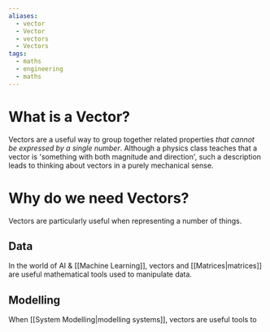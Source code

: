 ```yaml
---
aliases:
  - vector
  - Vector
  - vectors
  - Vectors
tags:
  - maths
  - engineering
  - maths
---
```

# What is a Vector?
Vectors are a useful way to group together related properties *that cannot be expressed by a single number*. Although a physics class teaches that a vector is 'something with both magnitude and direction', such a description leads to thinking about vectors in a purely mechanical sense. 

# Why do we need Vectors?
Vectors are particularly useful when representing a number of things. 
## Data
In the world of AI & [[Machine Learning]], vectors and [[Matrices|matrices]] are useful mathematical tools used to manipulate data. 

## Modelling
When [[System Modelling|modelling systems]], vectors are useful tools to 